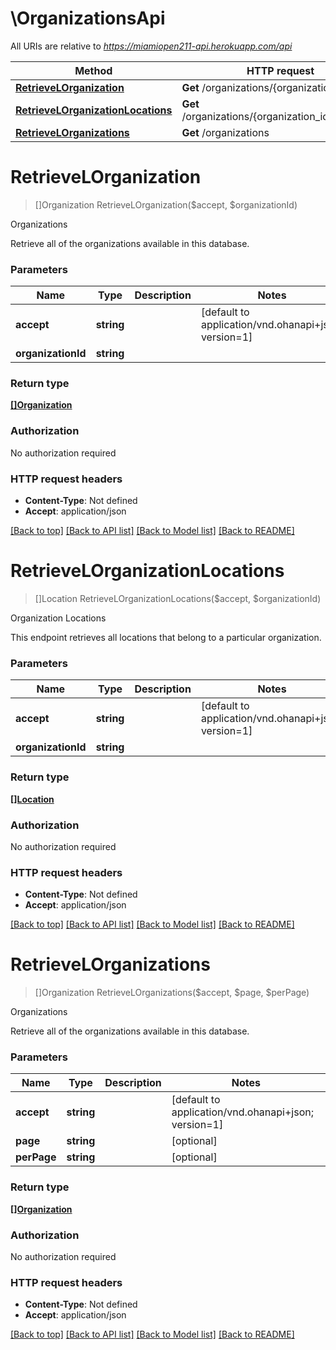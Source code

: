 # \OrganizationsApi

All URIs are relative to *https://miamiopen211-api.herokuapp.com/api*

Method | HTTP request | Description
------------- | ------------- | -------------
[**RetrieveLOrganization**](OrganizationsApi.md#RetrieveLOrganization) | **Get** /organizations/{organization_id} | Organizations
[**RetrieveLOrganizationLocations**](OrganizationsApi.md#RetrieveLOrganizationLocations) | **Get** /organizations/{organization_id}/locations | Organization Locations
[**RetrieveLOrganizations**](OrganizationsApi.md#RetrieveLOrganizations) | **Get** /organizations | Organizations


# **RetrieveLOrganization**
> []Organization RetrieveLOrganization($accept, $organizationId)

Organizations

Retrieve all of the organizations available in this database.


### Parameters

Name | Type | Description  | Notes
------------- | ------------- | ------------- | -------------
 **accept** | **string**|  | [default to application/vnd.ohanapi+json; version&#x3D;1]
 **organizationId** | **string**|  | 

### Return type

[**[]Organization**](organization.md)

### Authorization

No authorization required

### HTTP request headers

 - **Content-Type**: Not defined
 - **Accept**: application/json

[[Back to top]](#) [[Back to API list]](../README.md#documentation-for-api-endpoints) [[Back to Model list]](../README.md#documentation-for-models) [[Back to README]](../README.md)

# **RetrieveLOrganizationLocations**
> []Location RetrieveLOrganizationLocations($accept, $organizationId)

Organization Locations

This endpoint retrieves all locations that belong to a particular organization.


### Parameters

Name | Type | Description  | Notes
------------- | ------------- | ------------- | -------------
 **accept** | **string**|  | [default to application/vnd.ohanapi+json; version&#x3D;1]
 **organizationId** | **string**|  | 

### Return type

[**[]Location**](location.md)

### Authorization

No authorization required

### HTTP request headers

 - **Content-Type**: Not defined
 - **Accept**: application/json

[[Back to top]](#) [[Back to API list]](../README.md#documentation-for-api-endpoints) [[Back to Model list]](../README.md#documentation-for-models) [[Back to README]](../README.md)

# **RetrieveLOrganizations**
> []Organization RetrieveLOrganizations($accept, $page, $perPage)

Organizations

Retrieve all of the organizations available in this database.


### Parameters

Name | Type | Description  | Notes
------------- | ------------- | ------------- | -------------
 **accept** | **string**|  | [default to application/vnd.ohanapi+json; version&#x3D;1]
 **page** | **string**|  | [optional] 
 **perPage** | **string**|  | [optional] 

### Return type

[**[]Organization**](organization.md)

### Authorization

No authorization required

### HTTP request headers

 - **Content-Type**: Not defined
 - **Accept**: application/json

[[Back to top]](#) [[Back to API list]](../README.md#documentation-for-api-endpoints) [[Back to Model list]](../README.md#documentation-for-models) [[Back to README]](../README.md)

